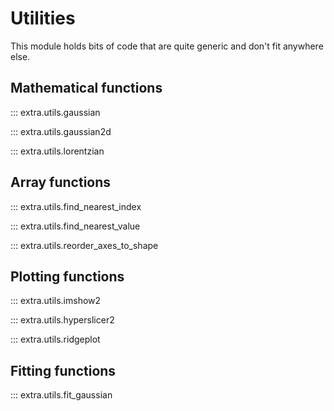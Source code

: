 # Utilities
This module holds bits of code that are quite generic and don't fit anywhere
else.

## Mathematical functions

::: extra.utils.gaussian

::: extra.utils.gaussian2d

::: extra.utils.lorentzian

## Array functions

::: extra.utils.find_nearest_index

::: extra.utils.find_nearest_value

::: extra.utils.reorder_axes_to_shape

## Plotting functions

::: extra.utils.imshow2

::: extra.utils.hyperslicer2

::: extra.utils.ridgeplot

## Fitting functions

::: extra.utils.fit_gaussian
